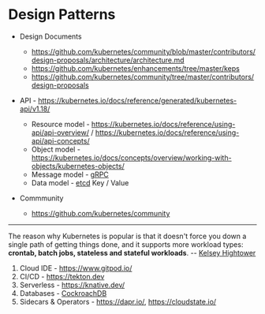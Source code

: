 # Design Patterns

* Design Documents
  * https://github.com/kubernetes/community/blob/master/contributors/design-proposals/architecture/architecture.md
  * https://github.com/kubernetes/enhancements/tree/master/keps
  * https://github.com/kubernetes/community/tree/master/contributors/design-proposals

* API - https://kubernetes.io/docs/reference/generated/kubernetes-api/v1.18/
  * Resource model - https://kubernetes.io/docs/reference/using-api/api-overview/ / https://kubernetes.io/docs/reference/using-api/api-concepts/
  * Object model - https://kubernetes.io/docs/concepts/overview/working-with-objects/kubernetes-objects/
  * Message model - [gRPC](https://grpc.io/docs/what-is-grpc/core-concepts/)
  * Data model - [etcd](https://etcd.io/) Key / Value
  
* Commmunity 
  * https://github.com/kubernetes/community
  
---

The reason why Kubernetes is popular is that it doesn't force you down a single path of getting things done, and it supports more workload types: **crontab, batch jobs, stateless and stateful workloads**. -- [Kelsey Hightower](https://www.infoq.com/podcasts/kubernetes-event-driven-architecture/)

1. Cloud IDE - https://www.gitpod.io/
2. CI/CD - https://tekton.dev
3. Serverless - https://knative.dev/
4. Databases - [CockroachDB](https://www.cockroachlabs.com/blog/kubernetes-databases/)
5. Sidecars & Operators - https://dapr.io/, https://cloudstate.io/



